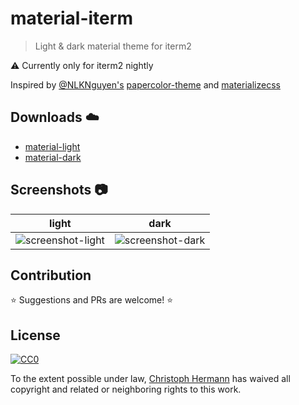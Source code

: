 # material-iterm

> Light & dark material theme for iterm2


:warning: Currently only for iterm2 nightly

Inspired by [@NLKNguyen's](https://github.com/NLKNguyen) [papercolor-theme](https://github.com/NLKNguyen/papercolor-theme) and [materializecss](http://materializecss.com/)

## Downloads :cloud:
- [material-light](https://cdn.rawgit.com/stoeffel/material-iterm/1.0.1/material.itermcolors)
- [material-dark](https://cdn.rawgit.com/stoeffel/material-iterm/1.0.1/material-dark.itermcolors)

## Screenshots :camera:

| light | dark |
|:-:|:-:|
| ![screenshot-light](https://cdn.rawgit.com/stoeffel/material-iterm/1.0.1/screenshot.png) | ![screenshot-dark](https://cdn.rawgit.com/stoeffel/material-iterm/1.0.1/screenshot-dark.png) |



## Contribution

:star: Suggestions and PRs are welcome! :star:

## License

[![CC0](http://i.creativecommons.org/p/zero/1.0/88x31.png)](http://creativecommons.org/publicdomain/zero/1.0/)

To the extent possible under law, [Christoph Hermann](https://github.com/stoeffel) has waived all copyright and related or neighboring rights to this work.
